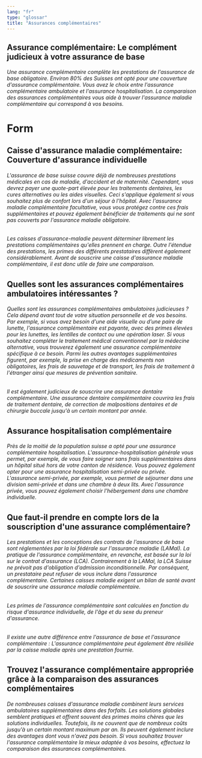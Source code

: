 ```yaml
---
lang: "fr"
type: "glossar"
title: "Assurances complémentaires"
---
```


## Assurance complémentaire: Le complément judicieux à votre assurance de base

###### Une assurance complémentaire complète les prestations de l'assurance de base obligatoire. Environ 80% des Suisses ont opté pour une couverture d'assurance complémentaire. Vous avez le choix entre l'assurance complémentaire ambulatoire et l'assurance hospitalisation. La comparaison des assurances complémentaires vous aide à trouver l'assurance maladie complémentaire qui correspond à vos besoins.

# Form

## Caisse d'assurance maladie complémentaire: Couverture d'assurance individuelle

###### L'assurance de base suisse couvre déjà de nombreuses prestations médicales en cas de maladie, d'accident et de maternité. Cependant, vous devrez payer une quote-part élevée pour les traitements dentaires, les cures alternatives ou les aides visuelles. Ceci s'applique également si vous souhaitez plus de confort lors d'un séjour à l'hôpital. Avec l'assurance maladie complémentaire facultative, vous vous protégez contre ces frais supplémentaires et pouvez également bénéficier de traitements qui ne sont pas couverts par l'assurance maladie obligatoire.

###### Les caisses d'assurance-maladie peuvent déterminer librement les prestations complémentaires qu'elles prennent en charge. Outre l'étendue des prestations, les primes des différents prestataires diffèrent également considérablement. Avant de souscrire une caisse d'assurance maladie complémentaire, il est donc utile de faire une comparaison.

## Quelles sont les assurances complémentaires ambulatoires intéressantes ?

###### Quelles sont les assurances complémentaires ambulatoires judicieuses ? Cela dépend avant tout de votre situation personnelle et de vos besoins. Par exemple, si vous avez besoin d'une aide visuelle ou d’une paire de lunette, l'assurance complémentaire est payante, avec des primes élevées pour les lunettes, les lentilles de contact ou une opération laser. Si vous souhaitez compléter le traitement médical conventionnel par la médecine alternative, vous trouverez également une assurance complémentaire spécifique à ce besoin. Parmi les autres avantages supplémentaires figurent, par exemple, la prise en charge des médicaments non obligatoires, les frais de sauvetage et de transport, les frais de traitement à l'étranger ainsi que mesures de prévention sanitaire.

###### Il est également judicieux de souscrire une assurance dentaire complémentaire. Une assurance dentaire complémentaire couvrira les frais de traitement dentaire, de correction de malpositions dentaires et de chirurgie buccale jusqu'à un certain montant par année.

## Assurance hospitalisation complémentaire

###### Près de la moitié de la population suisse a opté pour une assurance complémentaire hospitalisation. L'assurance-hospitalisation générale vous permet, par exemple, de vous faire soigner sans frais supplémentaires dans un hôpital situé hors de votre canton de résidence. Vous pouvez également opter pour une assurance hospitalisation semi-privée ou privée. L'assurance semi-privée, par exemple, vous permet de séjourner dans une division semi-privée et dans une chambre à deux lits. Avec l'assurance privée, vous pouvez également choisir l'hébergement dans une chambre individuelle.

## Que faut-il prendre en compte lors de la souscription d'une assurance complémentaire?

###### Les prestations et les conceptions des contrats de l'assurance de base sont réglementées par la loi fédérale sur l'assurance maladie (LAMal). La pratique de l'assurance complémentaire, en revanche, est basée sur la loi sur le contrat d'assurance (LCA). Contrairement à la LAMal, la LCA Suisse ne prévoit pas d'obligation d'admission inconditionnelle. Par conséquent, un prestataire peut refuser de vous inclure dans l'assurance complémentaire. Certaines caisses maladie exigent un bilan de santé avant de souscrire une assurance maladie complémentaire.

###### Les primes de l'assurance complémentaire sont calculées en fonction du risque d'assurance individuelle, de l'âge et du sexe du preneur d'assurance.

###### Il existe une autre différence entre l'assurance de base et l'assurance complémentaire : L'assurance complémentaire peut également être résiliée par la caisse maladie après une prestation fournie.

## Trouvez l'assurance complémentaire appropriée grâce à la comparaison des assurances complémentaires

###### De nombreuses caisses d'assurance maladie combinent leurs services ambulatoires supplémentaires dans des forfaits. Les solutions globales semblent pratiques et offrent souvent des primes moins chères que les solutions individuelles. Toutefois, ils ne couvrent que de nombreux coûts jusqu'à un certain montant maximum par an. Ils peuvent également inclure des avantages dont vous n'avez pas besoin. Si vous souhaitez trouver l'assurance complémentaire la mieux adaptée à vos besoins, effectuez la comparaison des assurances complémentaires.
